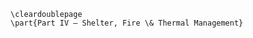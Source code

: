 <!-- markdownlint-disable MD041 MD012 -->
```{=latex}
\cleardoublepage
\part{Part IV — Shelter, Fire \& Thermal Management}
```
